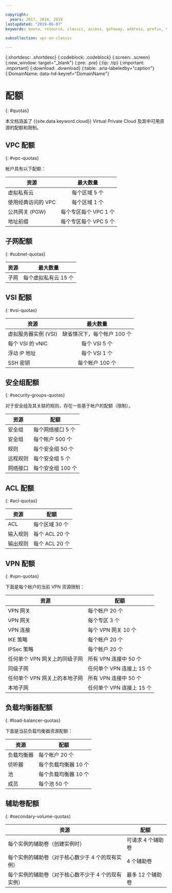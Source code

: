 ```yaml
---

copyright:
  years: 2017, 2018, 2019
lastupdated: "2019-06-07"
keywords: quota, resource, classic, access, gateway, address, prefix, VSI, vNIC, floating, SSH, key, security, group, rule, remote, peer, ACL, region, ingress, egress, VPN, policies, load balancer, listener, pool, per

subcollection: vpc-on-classic

---
```

{:shortdesc: .shortdesc}
{:codeblock: .codeblock}
{:screen: .screen}
{:new_window: target="_blank"}
{:pre: .pre}
{:tip: .tip}
{:important: .important}
{:download: .download}
{:table: .aria-labeledby="caption"}
{:DomainName: data-hd-keyref="DomainName"}

# 配额
{: #quotas}

本文档涵盖了 {{site.data.keyword.cloud}} Virtual Private Cloud 及其中可用资源的配额和限制。

## VPC 配额
{: #vpc-quotas}

帐户具有以下配额：

|资源|最大数量|
| ------- | :------: |
|虚拟私有云|每个区域 5 个|
|使用经典访问的 VPC|每个区域 1 个|
|公共网关 (PGW)|每个专区每个 VPC 1 个|
|地址前缀|每个专区每个 VPC 5 个|

## 子网配额
{: #subnet-quotas}

|资源|最大数量|
| ------- | :------: |
|子网|每个虚拟私有云 15 个|


## VSI 配额
{: #vsi-quotas}

|资源|最大数量|
| ------- | :------: |
|虚拟服务器实例 (VSI)|缺省情况下，每个帐户 100 个|
|每个 VSI 的 vNIC|每个 VSI 5 个|
|浮动 IP 地址|每个 VSI 1 个|
|SSH 密钥|每个帐户 100 个|


## 安全组配额
{: #security-groups-quotas}

对于安全组及其关联的规则，存在一些基于帐户的配额（限制）。

|资源|配额|
|--------|-----|
|安全组|每个网络接口 5 个|
|安全组|每个帐户 500 个|
|规则|每个安全组 50 个|
|远程规则|每个安全组 5 个|
|网络接口|每个安全组 100 个|

## ACL 配额
{: #acl-quotas}

|资源|配额|
|--------|-----|
|ACL|每个区域 30 个|
|输入规则|每个 ACL 20 个|
|输出规则|每个 ACL 20 个|

## VPN 配额
{: #vpn-quotas}

下面是每个帐户的当前 VPN 资源限制：

|资源|配额|
|--------|-----|
|VPN 网关|每个帐户 20 个|
|VPN 网关|每个专区 3 个|
|VPN 连接|每个 VPN 网关 10 个|
|IKE 策略|每个帐户 20 个|
|IPSec 策略|每个帐户 20 个|
|任何单个 VPN 网关上的同级子网|所有 VPN 连接中 50 个|
|同级子网|任何单个 VPN 连接上 15 个|
|任何单个 VPN 网关上的本地子网|所有 VPN 连接中 50 个|
|本地子网|任何单个 VPN 连接上 15 个|

## 负载均衡器配额
{: #load-balancer-quotas}

下面是当前负载均衡器资源配额：

|资源|配额|
|--------|-----|
|负载均衡器|每个帐户 20 个|
|侦听器|每个负载均衡器 10 个|
|池|每个负载均衡器 10 个|
|成员|每个池 50 个|

## 辅助卷配额
{: #secondary-volume-quotas}

|资源|配额|
|--------|----- |
|每个实例的辅助卷（创建实例时）|可请求 4 个辅助卷|
|每个实例的辅助卷（对于核心数少于 4 个的现有实例）|4 个辅助卷|
|每个实例的辅助卷（对于核心数不少于 4 个的现有实例）|最多 12 个辅助卷|


